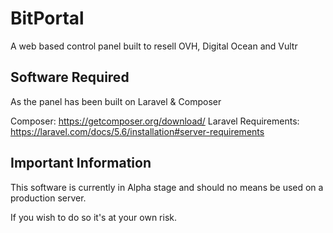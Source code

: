 # BitPortal
A web based control panel built to resell OVH, Digital Ocean and Vultr

## Software Required

As the panel has been built on Laravel & Composer

Composer: https://getcomposer.org/download/
Laravel Requirements: https://laravel.com/docs/5.6/installation#server-requirements

## Important Information

This software is currently in Alpha stage and should no means be used on a production server.

If you wish to do so it's at your own risk.
